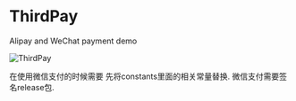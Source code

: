 # ThirdPay
Alipay and WeChat payment demo

![ThirdPay](https://github.com/BoBoMEe/ThirdPay/raw/master/Screenshot/screenshot.png "ThirdPay")

在使用微信支付的时候需要 先将constants里面的相关常量替换.
微信支付需要签名release包.




